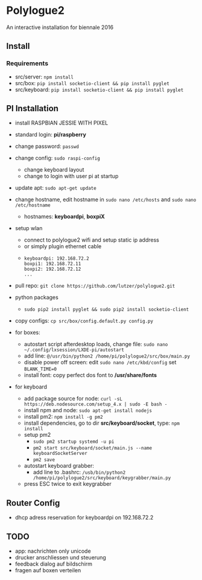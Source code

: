 # Polylogue2

An interactive installation for biennale 2016

## Install

### Requirements

* src/server: `npm install`
* src/box: `pip install socketio-client && pip install pyglet`
* src/keyboard: `pip install socketio-client && pip install pyglet` 




## PI Installation

* install RASPBIAN JESSIE WITH PIXEL

* standard login: **pi/raspberry**

* change password: `passwd`

* change config: `sudo raspi-config`
  * change keyboard layout
  * change to login with user pi at startup

* update apt: `sudo apt-get update`

* change hostname, edit hostname in  `sudo nano /etc/hosts` and `sudo nano /etc/hostname`
  * hostnames: **keyboardpi**, **boxpiX**

* setup wlan
  * connect to polylogue2 wifi and setup static ip address 
  * or simply plugin ethernet cable
  * ```
    keyboardpi: 192.168.72.2
    boxpi1: 192.168.72.11
    boxpi2: 192.168.72.12
    ...
    ```

* pull repo: `git clone https://github.com/lutzer/polylogue2.git`

* python packages
  * `sudo pip2 install pyglet && sudo pip2 install socketio-client `

* copy configs: `cp src/box/config.default.py config.py`

* for boxes:
  * autostart script afterdesktop loads, change file: `sudo nano ~/.config/lxsession/LXDE-pi/autostart `
  * add line: `@/usr/bin/python2 /home/pi/polylogue2/src/box/main.py`
  * disable power off screen: edit `sudo nano /etc/kbd/config` set `BLANK_TIME=0`
  * install font: copy perfect dos font to **/usr/share/fonts**

* for keyboard

  * add package source for node: `curl -sL https://deb.nodesource.com/setup_4.x | sudo -E bash -`
  * install npm and node:  `sudo apt-get install nodejs`
  * install pm2: `npm install -g pm2`
  * install dependencies, go to dir **src/keyboard/socket**, type: `npm install`
  * setup pm2
    * `sudo pm2 startup systemd -u pi`
    * `pm2 start src/keyboard/socket/main.js --name keyboardSocketServer`
    * `pm2 save`
  * autostart keyboard grabber:
    * add line to .bashrc: `/usb/bin/python2 /home/pi/polylogue2/src/keyboard/keygrabber/main.py`
  * press ESC twice to exit keygrabber


## Router Config

* dhcp adress reservation for keyboardpi on 192.168.72.2





## TODO



* app: nachrichten only unicode
* drucker anschliessen und steuerung
* feedback dialog auf bildschirm
* fragen auf boxen verteilen


